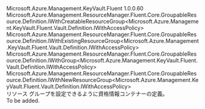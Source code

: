 <Type Name="IWithGroup" FullName="Microsoft.Azure.Management.KeyVault.Fluent.Vault.Definition.IWithGroup">
  <TypeSignature Language="C#" Value="public interface IWithGroup : Microsoft.Azure.Management.ResourceManager.Fluent.Core.GroupableResource.Definition.IWithCreatableResourceGroup&lt;Microsoft.Azure.Management.KeyVault.Fluent.Vault.Definition.IWithAccessPolicy&gt;, Microsoft.Azure.Management.ResourceManager.Fluent.Core.GroupableResource.Definition.IWithExistingResourceGroup&lt;Microsoft.Azure.Management.KeyVault.Fluent.Vault.Definition.IWithAccessPolicy&gt;, Microsoft.Azure.Management.ResourceManager.Fluent.Core.GroupableResource.Definition.IWithGroup&lt;Microsoft.Azure.Management.KeyVault.Fluent.Vault.Definition.IWithAccessPolicy&gt;, Microsoft.Azure.Management.ResourceManager.Fluent.Core.GroupableResource.Definition.IWithNewResourceGroup&lt;Microsoft.Azure.Management.KeyVault.Fluent.Vault.Definition.IWithAccessPolicy&gt;" />
  <TypeSignature Language="ILAsm" Value=".class public interface auto ansi abstract IWithGroup implements class Microsoft.Azure.Management.ResourceManager.Fluent.Core.GroupableResource.Definition.IWithCreatableResourceGroup`1&lt;class Microsoft.Azure.Management.KeyVault.Fluent.Vault.Definition.IWithAccessPolicy&gt;, class Microsoft.Azure.Management.ResourceManager.Fluent.Core.GroupableResource.Definition.IWithExistingResourceGroup`1&lt;class Microsoft.Azure.Management.KeyVault.Fluent.Vault.Definition.IWithAccessPolicy&gt;, class Microsoft.Azure.Management.ResourceManager.Fluent.Core.GroupableResource.Definition.IWithGroup`1&lt;class Microsoft.Azure.Management.KeyVault.Fluent.Vault.Definition.IWithAccessPolicy&gt;, class Microsoft.Azure.Management.ResourceManager.Fluent.Core.GroupableResource.Definition.IWithNewResourceGroup`1&lt;class Microsoft.Azure.Management.KeyVault.Fluent.Vault.Definition.IWithAccessPolicy&gt;" />
  <TypeSignature Language="DocId" Value="T:Microsoft.Azure.Management.KeyVault.Fluent.Vault.Definition.IWithGroup" />
  <TypeSignature Language="VB.NET" Value="Public Interface IWithGroup&#xA;Implements IWithCreatableResourceGroup(Of IWithAccessPolicy), IWithExistingResourceGroup(Of IWithAccessPolicy), IWithGroup(Of IWithAccessPolicy), IWithNewResourceGroup(Of IWithAccessPolicy)" />
  <TypeSignature Language="F#" Value="type IWithGroup = interface&#xA;    interface IWithGroup&lt;IWithAccessPolicy&gt;&#xA;    interface IWithExistingResourceGroup&lt;IWithAccessPolicy&gt;&#xA;    interface IWithNewResourceGroup&lt;IWithAccessPolicy&gt;&#xA;    interface IWithCreatableResourceGroup&lt;IWithAccessPolicy&gt;" />
  <AssemblyInfo>
    <AssemblyName>Microsoft.Azure.Management.KeyVault.Fluent</AssemblyName>
    <AssemblyVersion>1.0.0.60</AssemblyVersion>
  </AssemblyInfo>
  <Interfaces>
    <Interface>
      <InterfaceName>Microsoft.Azure.Management.ResourceManager.Fluent.Core.GroupableResource.Definition.IWithCreatableResourceGroup&lt;Microsoft.Azure.Management.KeyVault.Fluent.Vault.Definition.IWithAccessPolicy&gt;</InterfaceName>
    </Interface>
    <Interface>
      <InterfaceName>Microsoft.Azure.Management.ResourceManager.Fluent.Core.GroupableResource.Definition.IWithExistingResourceGroup&lt;Microsoft.Azure.Management.KeyVault.Fluent.Vault.Definition.IWithAccessPolicy&gt;</InterfaceName>
    </Interface>
    <Interface>
      <InterfaceName>Microsoft.Azure.Management.ResourceManager.Fluent.Core.GroupableResource.Definition.IWithGroup&lt;Microsoft.Azure.Management.KeyVault.Fluent.Vault.Definition.IWithAccessPolicy&gt;</InterfaceName>
    </Interface>
    <Interface>
      <InterfaceName>Microsoft.Azure.Management.ResourceManager.Fluent.Core.GroupableResource.Definition.IWithNewResourceGroup&lt;Microsoft.Azure.Management.KeyVault.Fluent.Vault.Definition.IWithAccessPolicy&gt;</InterfaceName>
    </Interface>
  </Interfaces>
  <Docs>
    <summary>
            リソース グループを設定できるように資格情報コンテナーの定義。
            </summary>
    <remarks>To be added.</remarks>
  </Docs>
  <Members />
</Type>